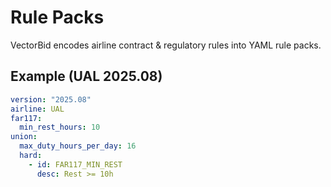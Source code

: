 # Rule Packs

VectorBid encodes airline contract & regulatory rules into YAML rule packs.

## Example (UAL 2025.08)
```yaml
version: "2025.08"
airline: UAL
far117:
  min_rest_hours: 10
union:
  max_duty_hours_per_day: 16
  hard:
    - id: FAR117_MIN_REST
      desc: Rest >= 10h